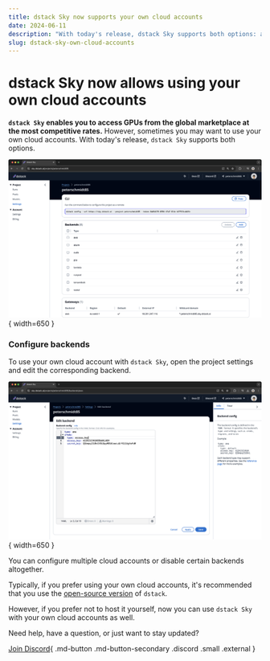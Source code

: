 ```yaml
---
title: dstack Sky now supports your own cloud accounts
date: 2024-06-11
description: "With today's release, dstack Sky supports both options: accessing the GPU marketplace and using your own cloud accounts."  
slug: dstack-sky-own-cloud-accounts
---
```


# dstack Sky now allows using your own cloud accounts

**`dstack Sky` enables you to access GPUs from the global marketplace at the most
competitive rates.** However, sometimes you may want to use your own cloud accounts. 
With today's release, `dstack Sky` supports both options.

![dstack-sky-banner.png](https://raw.githubusercontent.com/dstackai/static-assets/main/static-assets/images/dstack-sky-project-config.png){ width=650 }

<!-- more -->

### Configure backends

To use your own cloud account with `dstack Sky`, open the project settings and edit the corresponding backend.

![dstack-sky-banner.png](https://raw.githubusercontent.com/dstackai/static-assets/main/static-assets/images/dstack-sky-edit-backend-config.png){ width=650 }

You can configure multiple cloud accounts or disable certain backends altogether.

Typically, if you prefer using your own cloud accounts, it's recommended that you use the 
[open-source version](https://github.com/dstackai/dstack/) of `dstack`. 

However, if you prefer not to host it yourself, now you can use `dstack Sky` 
with your own cloud accounts as well.

Need help, have a question, or just want to stay updated?

[Join Discord](https://discord.gg/u8SmfwPpMd){ .md-button .md-button-secondary .discord .small .external }